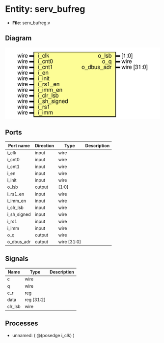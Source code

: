 # Entity: serv_bufreg

- **File**: serv_bufreg.v
## Diagram

![Diagram](serv_bufreg.svg "Diagram")
## Ports

| Port name   | Direction | Type        | Description |
| ----------- | --------- | ----------- | ----------- |
| i_clk       | input     | wire        |             |
| i_cnt0      | input     | wire        |             |
| i_cnt1      | input     | wire        |             |
| i_en        | input     | wire        |             |
| i_init      | input     | wire        |             |
| o_lsb       | output    | [1:0]       |             |
| i_rs1_en    | input     | wire        |             |
| i_imm_en    | input     | wire        |             |
| i_clr_lsb   | input     | wire        |             |
| i_sh_signed | input     | wire        |             |
| i_rs1       | input     | wire        |             |
| i_imm       | input     | wire        |             |
| o_q         | output    | wire        |             |
| o_dbus_adr  | output    | wire [31:0] |             |
## Signals

| Name    | Type       | Description |
| ------- | ---------- | ----------- |
| c       | wire       |             |
| q       | wire       |             |
| c_r     | reg        |             |
| data    | reg [31:2] |             |
| clr_lsb | wire       |             |
## Processes
- unnamed: ( @(posedge i_clk) )
